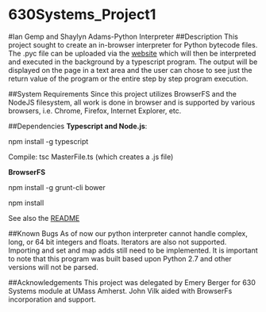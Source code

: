 630Systems_Project1
===================

#Ian Gemp and Shaylyn Adams-Python Interpreter
##Description
This project sought to create an in-browser interpreter for Python bytecode files. The .pyc file
can be uploaded via the [website](http://shaylyna.github.io/630Systems_Project1/) which will then be
interpreted and executed in the background by a typescript program. The output will be displayed
on the page in a text area and the user can chose to see just the return value of the program or the entire step by step
program execution.
  
##System Requirements
Since this project utilizes BrowserFS and the NodeJS filesystem, all work is done in browser and is supported
by various browsers, i.e. Chrome, Firefox, Internet Explorer, etc. 

##Dependencies
**Typescript and Node.js**:

npm install -g typescript

<reference path="node.d.ts" />

Compile: tsc MasterFile.ts (which creates a .js file)

**BrowserFS**

npm install -g grunt-cli bower

npm install

See also the [README](https://github.com/jvilk/BrowserFS/blob/master/README.md)

##Known Bugs
As of now our python interpreter cannot handle complex, long, or 64 bit integers and floats. Iterators are also not supported. Importing and set and map adds still need to be implemented. It is important to note that this program was built based upon Python 2.7 and other versions will not be parsed. 

##Acknowledgements
This project was delegated by Emery Berger for 630 Systems module at UMass Amherst. John Vilk aided with
BrowserFs incorporation and support.
